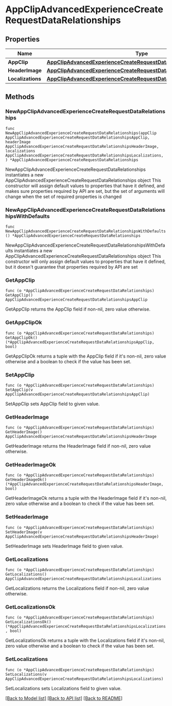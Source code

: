 # AppClipAdvancedExperienceCreateRequestDataRelationships

## Properties

Name | Type | Description | Notes
------------ | ------------- | ------------- | -------------
**AppClip** | [**AppClipAdvancedExperienceCreateRequestDataRelationshipsAppClip**](AppClipAdvancedExperienceCreateRequestDataRelationshipsAppClip.md) |  | 
**HeaderImage** | [**AppClipAdvancedExperienceCreateRequestDataRelationshipsHeaderImage**](AppClipAdvancedExperienceCreateRequestDataRelationshipsHeaderImage.md) |  | 
**Localizations** | [**AppClipAdvancedExperienceCreateRequestDataRelationshipsLocalizations**](AppClipAdvancedExperienceCreateRequestDataRelationshipsLocalizations.md) |  | 

## Methods

### NewAppClipAdvancedExperienceCreateRequestDataRelationships

`func NewAppClipAdvancedExperienceCreateRequestDataRelationships(appClip AppClipAdvancedExperienceCreateRequestDataRelationshipsAppClip, headerImage AppClipAdvancedExperienceCreateRequestDataRelationshipsHeaderImage, localizations AppClipAdvancedExperienceCreateRequestDataRelationshipsLocalizations, ) *AppClipAdvancedExperienceCreateRequestDataRelationships`

NewAppClipAdvancedExperienceCreateRequestDataRelationships instantiates a new AppClipAdvancedExperienceCreateRequestDataRelationships object
This constructor will assign default values to properties that have it defined,
and makes sure properties required by API are set, but the set of arguments
will change when the set of required properties is changed

### NewAppClipAdvancedExperienceCreateRequestDataRelationshipsWithDefaults

`func NewAppClipAdvancedExperienceCreateRequestDataRelationshipsWithDefaults() *AppClipAdvancedExperienceCreateRequestDataRelationships`

NewAppClipAdvancedExperienceCreateRequestDataRelationshipsWithDefaults instantiates a new AppClipAdvancedExperienceCreateRequestDataRelationships object
This constructor will only assign default values to properties that have it defined,
but it doesn't guarantee that properties required by API are set

### GetAppClip

`func (o *AppClipAdvancedExperienceCreateRequestDataRelationships) GetAppClip() AppClipAdvancedExperienceCreateRequestDataRelationshipsAppClip`

GetAppClip returns the AppClip field if non-nil, zero value otherwise.

### GetAppClipOk

`func (o *AppClipAdvancedExperienceCreateRequestDataRelationships) GetAppClipOk() (*AppClipAdvancedExperienceCreateRequestDataRelationshipsAppClip, bool)`

GetAppClipOk returns a tuple with the AppClip field if it's non-nil, zero value otherwise
and a boolean to check if the value has been set.

### SetAppClip

`func (o *AppClipAdvancedExperienceCreateRequestDataRelationships) SetAppClip(v AppClipAdvancedExperienceCreateRequestDataRelationshipsAppClip)`

SetAppClip sets AppClip field to given value.


### GetHeaderImage

`func (o *AppClipAdvancedExperienceCreateRequestDataRelationships) GetHeaderImage() AppClipAdvancedExperienceCreateRequestDataRelationshipsHeaderImage`

GetHeaderImage returns the HeaderImage field if non-nil, zero value otherwise.

### GetHeaderImageOk

`func (o *AppClipAdvancedExperienceCreateRequestDataRelationships) GetHeaderImageOk() (*AppClipAdvancedExperienceCreateRequestDataRelationshipsHeaderImage, bool)`

GetHeaderImageOk returns a tuple with the HeaderImage field if it's non-nil, zero value otherwise
and a boolean to check if the value has been set.

### SetHeaderImage

`func (o *AppClipAdvancedExperienceCreateRequestDataRelationships) SetHeaderImage(v AppClipAdvancedExperienceCreateRequestDataRelationshipsHeaderImage)`

SetHeaderImage sets HeaderImage field to given value.


### GetLocalizations

`func (o *AppClipAdvancedExperienceCreateRequestDataRelationships) GetLocalizations() AppClipAdvancedExperienceCreateRequestDataRelationshipsLocalizations`

GetLocalizations returns the Localizations field if non-nil, zero value otherwise.

### GetLocalizationsOk

`func (o *AppClipAdvancedExperienceCreateRequestDataRelationships) GetLocalizationsOk() (*AppClipAdvancedExperienceCreateRequestDataRelationshipsLocalizations, bool)`

GetLocalizationsOk returns a tuple with the Localizations field if it's non-nil, zero value otherwise
and a boolean to check if the value has been set.

### SetLocalizations

`func (o *AppClipAdvancedExperienceCreateRequestDataRelationships) SetLocalizations(v AppClipAdvancedExperienceCreateRequestDataRelationshipsLocalizations)`

SetLocalizations sets Localizations field to given value.



[[Back to Model list]](../README.md#documentation-for-models) [[Back to API list]](../README.md#documentation-for-api-endpoints) [[Back to README]](../README.md)


